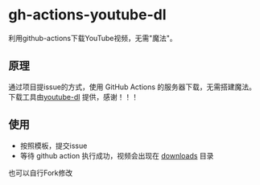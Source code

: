 # gh-actions-youtube-dl
利用github-actions下载YouTube视频，无需"魔法"。

## 原理

通过项目提issue的方式，使用 GitHub Actions 的服务器下载，无需搭建魔法。下载工具由[youtube-dl](https://github.com/ytdl-org/youtube-dl) 提供，感谢！！！

## 使用
- 按照模板，提交issue
- 等待 github action 执行成功，视频会出现在 [downloads](./downloads/) 目录

也可以自行Fork修改
